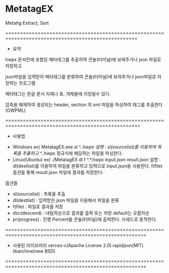 # MetatagEX
Metattg Extract, Sort

===================================================================================================
* 요약

hwpx 문서안에 포함된 메타태그를 추출하여 콘솔(터미널)에 보여주거나 json 파일로 저장하고

json파일을 입력받아 메타태그를 분류하여 콘솔(터미널)에 보여주거나 json파일로 저장하는 프로그램

메타태그는 한글 문서 자체나 표, 개체들에 지정될수 있다.

압축을 해제하여 생성되는 header, section 의 xml 파일을 파싱하여 태그를 추출한다(OWPML)

====================================================================================================
* 사용법
- Windows
ex) MetatagEX.exe sl ^.*.hwpx
설명 : sl(sourcelist)를 이용하여 목록을 추출하고  ^.*.hwpx 정규식에 해당하는 파일을 파싱한다.
- Linux(Ubuntu)
ex) ./MetatagEX dl f ^.*.hwpx input.json result.json
설명 : dl(destlist)를 이용하여 파일을 분류하고 입력으로 input.json을 사용한다. f(file) 옵션을 통해 result.json 파일에 결과를 저장한다.

옵션들
- sl(sourcelist) : 목록을 추출
- dl(destlist) : 입력받은 json 파일을 이용해서 파일을 분류
- f(file) : 파일로 결과를 저장
- dsc(descend) : 내림차순으로 결과를 출력 또는 저장 default는 오름차순
- pr(progress) : 진행 Percent를 콘솔(터미널)에 출력한다. 쓰레드로 동작한다.

======================================================================================================
* 사용된 라이브러리
xerces-c(Apache License 2.0)
rapidjson(MIT)
libarchive(new BSD)

======================================================================================================
